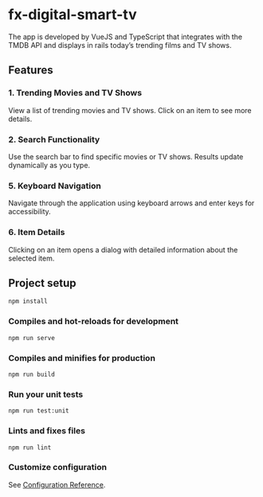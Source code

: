 # fx-digital-smart-tv

The app is developed by VueJS and TypeScript that integrates with the TMDB API and displays in rails today’s trending films and TV shows.

## Features

### 1. Trending Movies and TV Shows

View a list of trending movies and TV shows.
Click on an item to see more details.

### 2. Search Functionality

Use the search bar to find specific movies or TV shows.
Results update dynamically as you type.

### 5. Keyboard Navigation

Navigate through the application using keyboard arrows and enter keys for accessibility.

### 6. Item Details

Clicking on an item opens a dialog with detailed information about the selected item.

## Project setup

```
npm install
```

### Compiles and hot-reloads for development

```
npm run serve
```

### Compiles and minifies for production

```
npm run build
```

### Run your unit tests

```
npm run test:unit
```

### Lints and fixes files

```
npm run lint
```

### Customize configuration

See [Configuration Reference](https://cli.vuejs.org/config/).
